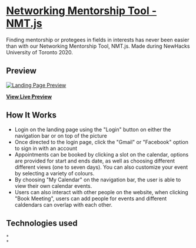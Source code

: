 # [Networking Mentorship Tool - NMT.js](http://127.0.0.1:5500/index.html)

Finding mentorship or protegees in fields in interests has never been easier than with our Networking Mentorship Tool, NMT.js. Made during NewHacks University of Toronto 2020.

## Preview

[![Landing Page Preview](https://startbootstrap.com/assets/img/screenshots/themes/landing-page.png)](https://blackrockdigital.github.io/startbootstrap-landing-page/)

**[View Live Preview](https://blackrockdigital.github.io/startbootstrap-landing-page/)**

## How It Works

- Login on the landing page using the "Login" button on either the navigation bar or on top of the picture
- Once directed to the login page, click the "Gmail" or "Facebook" option to sign in with an account
- Appointments can be booked by clicking a slot on the calendar, options are provided for start and ends date, as well as choosing different different views (one to seven days). You can also customize your event by selecting a variety of colours.
- By choosing "My Calendar" on the navigation bar, the user is able to view their own calendar events.
- Users can also interact with other people on the website, when clicking "Book Meeting", users can add people for events and different caldendars can overlap with each other.

## Technologies used

```
*
*
```
